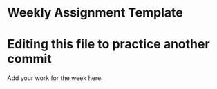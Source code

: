 # Weekly Assignment Template  
# Editing this file to practice another commit
Add your work for the week here.
